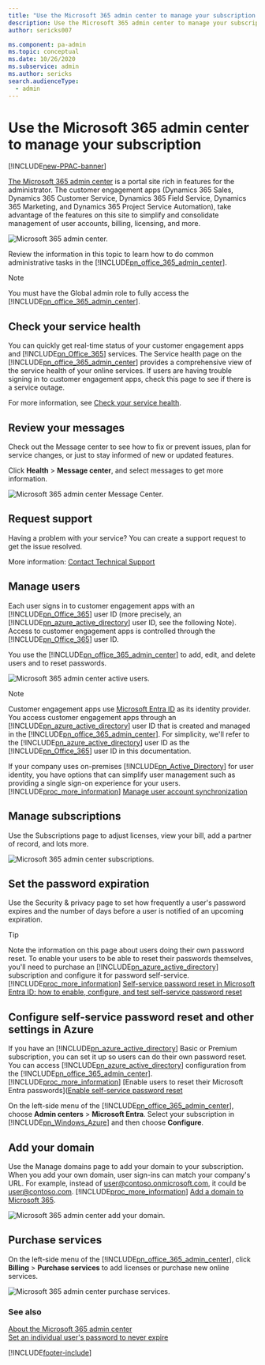 ```yaml
---
title: "Use the Microsoft 365 admin center to manage your subscription  | MicrosoftDocs"
description: Use the Microsoft 365 admin center to manage your subscription
author: sericks007

ms.component: pa-admin
ms.topic: conceptual
ms.date: 10/26/2020
ms.subservice: admin
ms.author: sericks
search.audienceType: 
  - admin
---
```

# Use the Microsoft 365 admin center to manage your subscription 

[!INCLUDE[new-PPAC-banner](~/includes/new-PPAC-banner.md)]

[The Microsoft 365 admin center](https://support.office.com/article/About-the-Office-365-admin-center-758befc4-0888-4009-9f14-0d147402fd23) is a portal site rich in features for the administrator. The customer engagement apps (Dynamics 365 Sales, Dynamics 365 Customer Service, Dynamics 365 Field Service, Dynamics 365 Marketing, and Dynamics 365 Project Service Automation), take advantage of the features on this site to simplify and consolidate management of user accounts, billing, licensing, and more.  
  
 ![Microsoft 365 admin center.](../admin/media/o365-admin-center.png "Microsoft 365 admin center")  
  
 Review the information in this topic to learn how to do common administrative tasks in the [!INCLUDE[pn_office_365_admin_center](../includes/pn-office-365-admin-center.md)].  
  
> [!NOTE]
>  You must have the Global admin role to fully access the [!INCLUDE[pn_office_365_admin_center](../includes/pn-office-365-admin-center.md)].  
  
## Check your service health  
 You can quickly get real-time status of your customer engagement apps and [!INCLUDE[pn_Office_365](../includes/pn-office-365.md)] services. The Service health page on the [!INCLUDE[pn_office_365_admin_center](../includes/pn-office-365-admin-center.md)] provides a comprehensive view of the service health of your online services. If users are having trouble signing in to customer engagement apps, check this page to see if there is a service outage.  
  
For more information, see [Check your service health](check-online-service-health.md).  

## Review your messages  
 Check out the Message center to see how to fix or prevent issues, plan for service changes, or just to stay informed of new or updated features.  
  
 Click **Health** > **Message center**, and select messages to get more information.  
  
 ![Microsoft 365 admin center Message Center.](../admin/media/office-365-admin-center-message-center.png "Microsoft 365 admin center Message Center")  
  

## Request support  
 Having a problem with your service? You can create a support request to get the issue resolved.  
  
More information: [Contact Technical Support](get-help-support.md)

## Manage users  
 Each user signs in to customer engagement apps with an [!INCLUDE[pn_Office_365](../includes/pn-office-365.md)] user ID (more precisely, an [!INCLUDE[pn_azure_active_directory](../includes/pn-azure-active-directory.md)] user ID, see the following Note). Access to customer engagement apps is controlled through the [!INCLUDE[pn_Office_365](../includes/pn-office-365.md)] user ID.  
  
 You use the [!INCLUDE[pn_office_365_admin_center](../includes/pn-office-365-admin-center.md)] to add, edit, and delete users and to reset passwords.  
  
 ![Microsoft 365 admin center active users.](../admin/media/o365-admin-center-manage-users.png "Microsoft 365 admin center active users")  
  
> [!NOTE]
> Customer engagement apps use [Microsoft Entra ID](/azure/active-directory/active-directory-whatis) as its identity provider. You access customer engagement apps through an [!INCLUDE[pn_azure_active_directory](../includes/pn-azure-active-directory.md)] user ID that is created and managed in the [!INCLUDE[pn_office_365_admin_center](../includes/pn-office-365-admin-center.md)]. For simplicity, we'll refer to the [!INCLUDE[pn_azure_active_directory](../includes/pn-azure-active-directory.md)] user ID as the [!INCLUDE[pn_Office_365](../includes/pn-office-365.md)] user ID in this documentation.  
  
 If your company uses on-premises [!INCLUDE[pn_Active_Directory](../includes/pn-active-directory.md)] for user identity, you have options that can simplify user management such as providing a single sign-on experience for your users. [!INCLUDE[proc_more_information](../includes/proc-more-information.md)] [Manage user account synchronization](../admin/manage-user-account-synchronization.md)  
  
## Manage subscriptions  
 Use the Subscriptions page to adjust licenses, view your bill, add a partner of record, and lots more.  
  
 ![Microsoft 365 admin center subscriptions.](../admin/media/o365-admin-center-manage-subscriptions.png "Microsoft 365 admin center subscriptions")  
  
## Set the password expiration  
 Use the Security & privacy page to set how frequently a user's password expires and the number of days before a user is notified of an upcoming expiration.  
  
> [!TIP]
>  Note the information on this page about users doing their own password reset. To enable your users to be able to reset their passwords themselves, you'll need to purchase an [!INCLUDE[pn_azure_active_directory](../includes/pn-azure-active-directory.md)] subscription and configure it for password self-service. [!INCLUDE[proc_more_information](../includes/proc-more-information.md)] [Self-service password reset in Microsoft Entra ID: how to enable, configure, and test self-service password reset](/azure/active-directory/authentication/quickstart-sspr#enable-self-service-password-reset)  
  
## Configure self-service password reset and other settings in Azure  
 If you have an [!INCLUDE[pn_azure_active_directory](../includes/pn-azure-active-directory.md)] Basic or Premium subscription, you can set it up so users can do their own password reset. You can access [!INCLUDE[pn_azure_active_directory](../includes/pn-azure-active-directory.md)] configuration from the [!INCLUDE[pn_office_365_admin_center](../includes/pn-office-365-admin-center.md)]. [!INCLUDE[proc_more_information](../includes/proc-more-information.md)] [Enable users to reset their Microsoft Entra passwords]([Enable self-service password reset](/azure/active-directory/authentication/tutorial-enable-sspr#enable-self-service-password-reset)  
  
 On the left-side menu of the [!INCLUDE[pn_office_365_admin_center](../includes/pn-office-365-admin-center.md)], choose **Admin centers** > **Microsoft Entra**. Select your subscription in [!INCLUDE[pn_Windows_Azure](../includes/pn-windows-azure.md)] and then choose **Configure**.  
  
## Add your domain  
 Use the Manage domains page to add your domain to your subscription. When you add your own domain, user sign-ins can match your company's URL. For example, instead of user@contoso.onmicrosoft.com, it could be user@contoso.com. [!INCLUDE[proc_more_information](../includes/proc-more-information.md)] [Add a domain to Microsoft 365](https://support.office.com/article/Verify-your-domain-in-Office-365-6383f56d-3d09-4dcb-9b41-b5f5a5efd611).
  
 ![Microsoft 365 admin center add your domain.](../admin/media/o365-admin-center-add0domain.png "Microsoft 365 admin center add your domain")  
  
## Purchase services  
 On the left-side menu of the [!INCLUDE[pn_office_365_admin_center](../includes/pn-office-365-admin-center.md)], click **Billing** > **Purchase services** to add licenses or purchase new online services.  
  
 ![Microsoft 365 admin center purchase services.](../admin/media/o365-admin-center-purchase-services.png "Microsoft 365 admin center purchase services")  
  
### See also  
 [About the Microsoft 365 admin center](https://support.office.com/article/About-the-Office-365-admin-center-758befc4-0888-4009-9f14-0d147402fd23)  
 [Set an individual user's password to never expire](https://support.office.com/article/Set-an-individual-user-s-password-to-never-expire-f493e3af-e1d8-4668-9211-230c245a0466)


[!INCLUDE[footer-include](../includes/footer-banner.md)]

